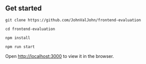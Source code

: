 ## Get started

`git clone https://github.com/JohnValJohn/frontend-evaluation`

`cd frontend-evaluation`

`npm install`

`npm run start`

Open [http://localhost:3000](http://localhost:3000) to view it in the browser.
